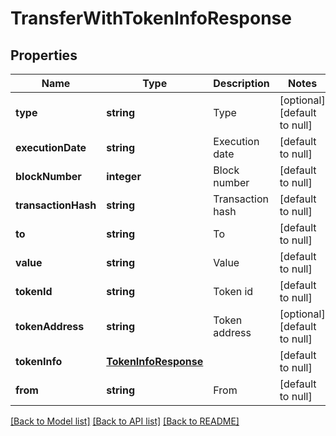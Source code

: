# TransferWithTokenInfoResponse

## Properties
Name | Type | Description | Notes
------------ | ------------- | ------------- | -------------
**type** | **string** | Type | [optional] [default to null]
**executionDate** | **string** | Execution date | [default to null]
**blockNumber** | **integer** | Block number | [default to null]
**transactionHash** | **string** | Transaction hash | [default to null]
**to** | **string** | To | [default to null]
**value** | **string** | Value | [default to null]
**tokenId** | **string** | Token id | [default to null]
**tokenAddress** | **string** | Token address | [optional] [default to null]
**tokenInfo** | [**TokenInfoResponse**](TokenInfoResponse.md) |  | [default to null]
**from** | **string** | From | [default to null]

[[Back to Model list]](../README.md#documentation-for-models) [[Back to API list]](../README.md#documentation-for-api-endpoints) [[Back to README]](../README.md)


